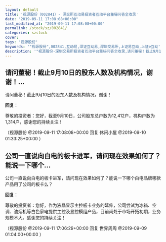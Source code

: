 ```yaml
---
layout: default
title: '视源股份（002841）- 深交所互动易投资者互动平台董秘问答全收录'
date: "2019-09-11 17:08:08+00:00"
last_modified_at: "2019-09-11 17:08:08+00:00"
permalink: /stock/sz/002841/
categories: szstock
cover: 
tags: "视源股份"
keywords: '"视源股份",002841,互动易,深证互动易,深圳交易所,上证易互动,上证e互动'
description: '"视源股份-深圳交易所投资者互动平台董秘问答全收录,请问董秘！截止9月10日的股东人数及机构情况，谢谢！"'
---
```


## 请问董秘！截止9月10日的股东人数及机构情况，谢谢！...

请问董秘！截止9月10日的股东人数及机构情况，谢谢！

**回复**：

尊敬的投资者：您好，截至9月10日，公司股东总户数为12,412户，机构户数为1,314户，感谢您的持续关注！ 

（视源股份  @2019-09-11 17:08:08+00:00 回复 休闲小屋  @2019-09-10 01:33:25+00:00 ）

## 公司一直说向白电的板卡进军，请问现在效果如何了？能说一下哪个...

公司一直说向白电的板卡进军，请问现在效果如何了？能说一下哪个白电品牌哪款产品用了公司的板卡么？

**回复**：

尊敬的投资者：您好，作为液晶显示主控板卡业务的延伸，公司尝试为冰箱、空调、油烟机等白色家电提供主控及显控模组产品，目前尚处于市场开拓初期，业务规模不大。感谢您的持续关注！ 

（视源股份  @2019-09-11 17:06:29+00:00 回复 世界周周  @2019-09-09 01:04:00+00:00 ）

